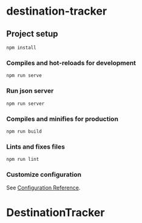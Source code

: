 # destination-tracker

## Project setup

```
npm install
```

### Compiles and hot-reloads for development

```
npm run serve
```

### Run json server

```
npm run server
```

### Compiles and minifies for production

```
npm run build
```

### Lints and fixes files

```
npm run lint
```

### Customize configuration

See [Configuration Reference](https://cli.vuejs.org/config/).
# DestinationTracker

